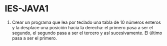 # IES-JAVA1
1.	Crear un programa que lea por teclado una tabla de 10 números enteros y la desplace una posición hacia
	la derecha: el primero pasa a ser el segundo, el segundo pasa a ser el tercero y así sucesivamente. 
	El último pasa a ser el primero.
